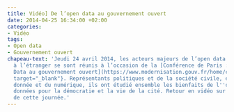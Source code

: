 ```yaml
---
title: Vidéo] De l’open data au gouvernement ouvert
date: 2014-04-25 16:34:00 +02:00
categories:
- Vidéo
tags:
- Open data
- Gouvernement ouvert
chapeau-text: 'Jeudi 24 avril 2014, les acteurs majeurs de l’open data en France et
  à l’étranger se sont réunis à l’occasion de la [Conférence de Paris : de l’Open
  Data au gouvernement ouvert](https://www.modernisation.gouv.fr/home/conference-de-paris-open-data-open-gov){:
  target="_blank"}. Représentants politiques et de la société civile, experts de la
  donnée et du numérique, ils ont étudié ensemble les bienfaits de l''ouverture des
  données pour la démocratie et la vie de la cité. Retour en vidéo sur les temps forts
  de cette journée.'
---
```


